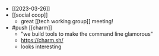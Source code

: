 - [[2023-03-26]]
- [[social coop]]
  - great [[tech working group]] meeting!
- #push [[charm]] 
  - "we build tools to make the command line glamorous"
  - https://charm.sh/
  - looks interesting
